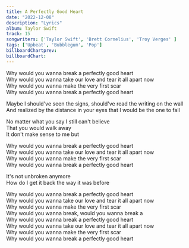 ```yaml
---
title: A Perfectly Good Heart
date: "2022-12-08"
description: "Lyrics"
album: Taylor Swift
track: 15
songwriters: ['Taylor Swift', 'Brett Cornelius', 'Troy Verges' ]
tags: ['Upbeat', 'Bubblegum', 'Pop']
billboardChartprev: 
billboardChart:
---
```

<p className="chorus">
Why would you wanna break a perfectly good heart <br />
Why would you wanna take our love and tear it all apart now <br />
Why would you wanna make the very first scar <br />
Why would you wanna break a perfectly good heart <br />
</p>
<p className="verse-one">
Maybe I should've seen the signs, should've read the writing on the wall <br />
And realized by the distance in your eyes that I would be the one to fall <br />
</p>
<p className="pre-chorus">
No matter what you say I still can't believe <br />
That you would walk away <br />
It don't make sense to me but <br />
</p>
<p className="chorus">
Why would you wanna break a perfectly good heart <br />
Why would you wanna take our love and tear it all apart now <br />
Why would you wanna make the very first scar <br />
Why would you wanna break a perfectly good heart <br />
</p>
<p className="bridge">
It's not unbroken anymore <br />
How do I get it back the way it was before <br />
</p>
<p className="chorus">
Why would you wanna break a perfectly good heart <br />
Why would you wanna take our love and tear it all apart now <br />
Why would you wanna make the very first scar <br />
Why would you wanna break, would you wanna break a <br />
Why would you wanna break a perfectly good heart <br />
Why would you wanna take our love and tear it all apart now <br />
Why would you wanna make the very first scar <br />
Why would you wanna break a perfectly good heart <br />
</p>
